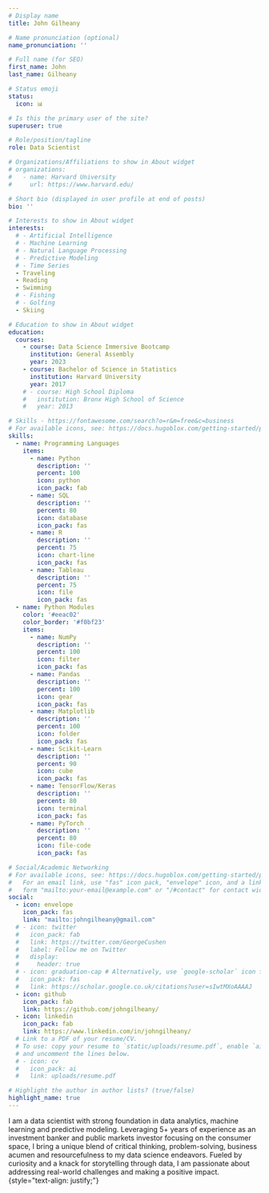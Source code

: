 ```yaml
---
# Display name
title: John Gilheany

# Name pronunciation (optional)
name_pronunciation: ''

# Full name (for SEO)
first_name: John
last_name: Gilheany

# Status emoji
status:
  icon: 📊

# Is this the primary user of the site?
superuser: true

# Role/position/tagline
role: Data Scientist

# Organizations/Affiliations to show in About widget
# organizations:
#   - name: Harvard University
#     url: https://www.harvard.edu/

# Short bio (displayed in user profile at end of posts)
bio: ''

# Interests to show in About widget
interests:
  # - Artificial Intelligence
  # - Machine Learning
  # - Natural Language Processing
  # - Predictive Modeling
  # - Time Series
  - Traveling
  - Reading  
  - Swimming
  # - Fishing
  # - Golfing
  - Skiing 

# Education to show in About widget
education:
  courses:
    - course: Data Science Immersive Bootcamp
      institution: General Assembly
      year: 2023
    - course: Bachelor of Science in Statistics
      institution: Harvard University
      year: 2017
    # - course: High School Diploma
    #   institution: Bronx High School of Science
    #   year: 2013

# Skills - https://fontawesome.com/search?o=r&m=free&c=business 
# For available icons, see: https://docs.hugoblox.com/getting-started/page-builder/#icons
skills:
  - name: Programming Languages
    items:
      - name: Python
        description: ''
        percent: 100
        icon: python
        icon_pack: fab
      - name: SQL
        description: ''
        percent: 80
        icon: database
        icon_pack: fas
      - name: R
        description: ''
        percent: 75
        icon: chart-line
        icon_pack: fas
      - name: Tableau
        description: ''
        percent: 75
        icon: file
        icon_pack: fas
  - name: Python Modules
    color: '#eeac02'
    color_border: '#f0bf23'
    items:
      - name: NumPy
        description: ''
        percent: 100
        icon: filter
        icon_pack: fas
      - name: Pandas
        description: ''
        percent: 100
        icon: gear
        icon_pack: fas
      - name: Matplotlib
        description: ''
        percent: 100
        icon: folder
        icon_pack: fas
      - name: Scikit-Learn
        description: ''
        percent: 90
        icon: cube
        icon_pack: fas
      - name: TensorFlow/Keras
        description: ''
        percent: 80
        icon: terminal
        icon_pack: fas
      - name: PyTorch
        description: ''
        percent: 80
        icon: file-code
        icon_pack: fas  

# Social/Academic Networking
# For available icons, see: https://docs.hugoblox.com/getting-started/page-builder/#icons
#   For an email link, use "fas" icon pack, "envelope" icon, and a link in the
#   form "mailto:your-email@example.com" or "/#contact" for contact widget.
social:
  - icon: envelope
    icon_pack: fas
    link: "mailto:johngilheany@gmail.com"
  # - icon: twitter
  #   icon_pack: fab
  #   link: https://twitter.com/GeorgeCushen
  #   label: Follow me on Twitter
  #   display:
  #     header: true
  # - icon: graduation-cap # Alternatively, use `google-scholar` icon from `ai` icon pack
  #   icon_pack: fas
  #   link: https://scholar.google.co.uk/citations?user=sIwtMXoAAAAJ
  - icon: github
    icon_pack: fab
    link: https://github.com/johngilheany/
  - icon: linkedin
    icon_pack: fab
    link: https://www.linkedin.com/in/johngilheany/
  # Link to a PDF of your resume/CV.
  # To use: copy your resume to `static/uploads/resume.pdf`, enable `ai` icons in `params.yaml`,
  # and uncomment the lines below.
  # - icon: cv
  #   icon_pack: ai
  #   link: uploads/resume.pdf

# Highlight the author in author lists? (true/false)
highlight_name: true
---
```

I am a data scientist with strong foundation in data analytics, machine learning and predictive modeling. Leveraging 5+ years of experience as an investment banker and public markets investor focusing on the consumer space, I bring a unique blend of critical thinking, problem-solving, business acumen and resourcefulness to my data science endeavors. Fueled by curiosity and a knack for storytelling through data, I am passionate about addressing real-world challenges and making a positive impact.
{style="text-align: justify;"}
